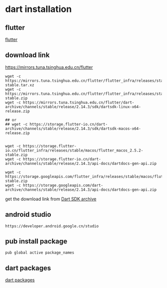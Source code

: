 # dart installation

## flutter
[flutter](flutter.cn)

## download link
https://mirrors.tuna.tsinghua.edu.cn/flutter
``` shell
wget -c https://mirrors.tuna.tsinghua.edu.cn/flutter/flutter_infra/releases/stable/linux/flutter_linux_2.5.2-stable.tar.xz
wget -c https://mirrors.tuna.tsinghua.edu.cn/flutter/flutter_infra/releases/stable/macos/flutter_macos_2.5.2-stable.zip
wget -c https://mirrors.tuna.tsinghua.edu.cn/flutter/dart-archive/channels/stable/release/2.14.3/sdk/dartsdk-linux-x64-release.zip

## or
## wget -c https://storage.flutter-io.cn/dart-archive/channels/stable/release/2.14.3/sdk/dartsdk-macos-x64-release.zip


wget -c https://storage.flutter-io.cn/flutter_infra/releases/stable/macos/flutter_macos_2.5.2-stable.zip
wget -c https://storage.flutter-io.cn/dart-archive/channels/stable/release/2.14.3/api-docs/dartdocs-gen-api.zip

wget -c https://storage.googleapis.com/flutter_infra/releases/stable/macos/flutter_macos_2.5.2-stable.zip
wget -c https://storage.googleapis.com/dart-archive/channels/stable/release/2.14.3/api-docs/dartdocs-gen-api.zip
```
get the download link from [Dart SDK archive](https://dart.dev/tools/sdk/archive)

## android studio

```
https://developer.android.google.cn/studio
```

## pub install package

``` shell
pub global active package_names
```

## dart packages
[dart packages](https://pub.flutter-io.cn/)
